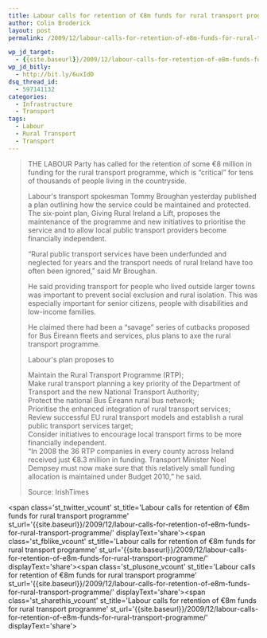 ```yaml
---
title: Labour calls for retention of €8m funds for rural transport programme
author: Colin Broderick
layout: post
permalink: /2009/12/labour-calls-for-retention-of-e8m-funds-for-rural-transport-programme/

wp_jd_target:
  - {{site.baseurl}}/2009/12/labour-calls-for-retention-of-e8m-funds-for-rural-transport-programme/
wp_jd_bitly:
  - http://bit.ly/6uxIdD
dsq_thread_id:
  - 597141132
categories:
  - Infrastructure
  - Transport
tags:
  - Labour
  - Rural Transport
  - Transport
---
```

> THE LABOUR Party has called for the retention of some €8 million in funding for the rural transport programme, which is “critical” for tens of thousands of people living in the countryside.
> 
> Labour's transport spokesman Tommy Broughan yesterday published a plan outlining how the service could be maintained and protected. The six-point plan, Giving Rural Ireland a Lift, proposes the maintenance of the programme and new initiatives to prioritise the service and to allow local public transport providers become financially independent.
> 
> “Rural public transport services have been underfunded and neglected for years and the transport needs of rural Ireland have too often been ignored,” said Mr Broughan.
> 
> He said providing transport for people who lived outside larger towns was important to prevent social exclusion and rural isolation. This was especially important for senior citizens, people with disabilities and low-income families.  
> <!--more-->
> 
>   
> He claimed there had been a “savage” series of cutbacks proposed for Bus Éireann fleets and services, plus plans to axe the rural transport programme.
> 
> Labour's plan proposes to
> 
> Maintain the Rural Transport Programme (RTP);  
> Make rural transport planning a key priority of the Department of Transport and the new National Transport Authority;  
> Protect the national Bus Éireann rural bus network;  
> Prioritise the enhanced integration of rural transport services;  
> Review successful EU rural transport models and establish a rural public transport services target;  
> Consider initiatives to encourage local transport firms to be more financially independent.  
> “In 2008 the 36 RTP companies in every county across Ireland received just €8.3 million in funding. Transport Minister Noel Dempsey must now make sure that this relatively small funding allocation is maintained under Budget 2010,” he said.
> 
> Source: IrishTimes

<span class='st\_twitter\_vcount' st\_title='Labour calls for retention of €8m funds for rural transport programme' st\_url='{{site.baseurl}}/2009/12/labour-calls-for-retention-of-e8m-funds-for-rural-transport-programme/' displayText='share'></span><span class='st\_fblike\_vcount' st\_title='Labour calls for retention of €8m funds for rural transport programme' st\_url='{{site.baseurl}}/2009/12/labour-calls-for-retention-of-e8m-funds-for-rural-transport-programme/' displayText='share'></span><span class='st\_plusone\_vcount' st\_title='Labour calls for retention of €8m funds for rural transport programme' st\_url='{{site.baseurl}}/2009/12/labour-calls-for-retention-of-e8m-funds-for-rural-transport-programme/' displayText='share'></span><span class='st\_sharethis\_vcount' st\_title='Labour calls for retention of €8m funds for rural transport programme' st\_url='{{site.baseurl}}/2009/12/labour-calls-for-retention-of-e8m-funds-for-rural-transport-programme/' displayText='share'></span>